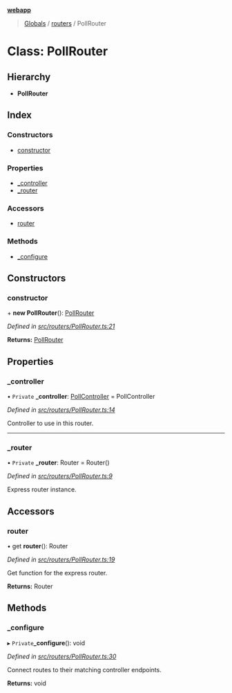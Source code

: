 **[webapp](../README.md)**

> [Globals](../globals.md) / [routers](../modules/routers.md) / PollRouter

# Class: PollRouter

## Hierarchy

* **PollRouter**

## Index

### Constructors

* [constructor](routers.pollrouter.md#constructor)

### Properties

* [\_controller](routers.pollrouter.md#_controller)
* [\_router](routers.pollrouter.md#_router)

### Accessors

* [router](routers.pollrouter.md#router)

### Methods

* [\_configure](routers.pollrouter.md#_configure)

## Constructors

### constructor

\+ **new PollRouter**(): [PollRouter](routers.pollrouter.md)

*Defined in [src/routers/PollRouter.ts:21](https://github.com/BESTUPC/voting-web-app/blob/3f5c425/src/routers/PollRouter.ts#L21)*

**Returns:** [PollRouter](routers.pollrouter.md)

## Properties

### \_controller

• `Private` **\_controller**: [PollController](controllers.pollcontroller.md) = PollController

*Defined in [src/routers/PollRouter.ts:14](https://github.com/BESTUPC/voting-web-app/blob/3f5c425/src/routers/PollRouter.ts#L14)*

Controller to use in this router.

___

### \_router

• `Private` **\_router**: Router = Router()

*Defined in [src/routers/PollRouter.ts:9](https://github.com/BESTUPC/voting-web-app/blob/3f5c425/src/routers/PollRouter.ts#L9)*

Express router instance.

## Accessors

### router

• get **router**(): Router

*Defined in [src/routers/PollRouter.ts:19](https://github.com/BESTUPC/voting-web-app/blob/3f5c425/src/routers/PollRouter.ts#L19)*

Get function for the express router.

**Returns:** Router

## Methods

### \_configure

▸ `Private`**_configure**(): void

*Defined in [src/routers/PollRouter.ts:30](https://github.com/BESTUPC/voting-web-app/blob/3f5c425/src/routers/PollRouter.ts#L30)*

Connect routes to their matching controller endpoints.

**Returns:** void
